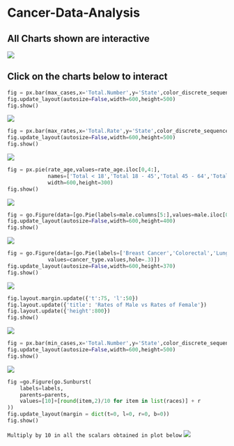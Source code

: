 # Cancer-Data-Analysis
## All Charts shown are interactive
![](./charts/5076A668-2863-40F5-BF0C-D5DBE3DC61B9.gif)

## Click on the charts below to interact




```python
fig = px.bar(max_cases,x='Total.Number',y='State',color_discrete_sequence=['#F83839']*len(max_cases))
fig.update_layout(autosize=False,width=600,height=500)
fig.show()
```
<a href = "https://vigilant-noether-51647d.netlify.app">![](./charts/newplot-10.png)</a>

```python
fig = px.bar(max_rates,x='Total.Rate',y='State',color_discrete_sequence=['#FBEE0F']*len(max_rates))
fig.update_layout(autosize=False,width=600,height=500)
fig.show()
```
<a href = "https://vigorous-colden-a31cb7.netlify.app">![](./charts/newplot-9.png)</a>

```python
fig = px.pie(rate_age,values=rate_age.iloc[0,4:],
             names=['Total < 18','Total 18 - 45','Total 45 - 64','Total > 64'],
             width=600,height=300)
fig.show()
```
<a href = "https://competent-swirles-080b08.netlify.app">![](./charts/newplot-8.png)</a>

```python
fig = go.Figure(data=[go.Pie(labels=male.columns[5:],values=male.iloc[0,5:],pull=[0,0.3,0.1,0])])
fig.update_layout(autosize=False,width=600,height=400)
fig.show()
```
<a href = "https://vibrant-nobel-bf2888.netlify.app">![](./charts/newplot-7.png)</a>

```python
fig = go.Figure(data=[go.Pie(labels=['Breast Cancer','Colorectal','Lung Cancer'],
             values=cancer_type.values,hole=.3)])
fig.update_layout(autosize=False,width=600,height=370)
fig.show()
```
<a href = "https://hopeful-pike-afebb7.netlify.app">![](./charts/newplot-6.png)</a>

```python
fig.layout.margin.update({'t':75, 'l':50})
fig.layout.update({'title': 'Rates of Male vs Rates of Female'})
fig.layout.update({'height':800})
fig.show()
```
<a href = "https://vibrant-joliot-591173.netlify.app">![](./charts/newplot-5.png)</a>

```python
fig = px.bar(min_cases,x='Total.Number',y='State',color_discrete_sequence=['green']*len(min_cases))
fig.update_layout(autosize=False,width=600,height=500)
fig.show()
```
<a href = "https://quizzical-booth-b34ece.netlify.app">![](./charts/newplot-3.png)</a>

```python
fig =go.Figure(go.Sunburst(
    labels=labels,
    parents=parents,
    values=[10]+[round(item,2)/10 for item in list(races)] + r
))
fig.update_layout(margin = dict(t=0, l=0, r=0, b=0))
fig.show()
```
`Multiply by 10 in all the scalars obtained in plot below`
<a href = "https://eager-hugle-7a39ff.netlify.app">![](./charts/newplot-2.png)</a>
